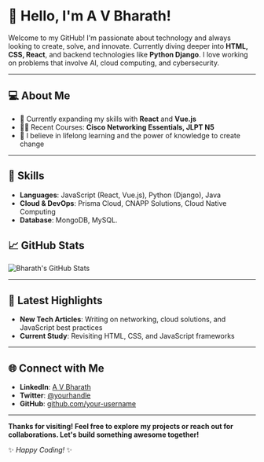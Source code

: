 # 👋 Hello, I'm A V Bharath!


Welcome to my GitHub! I'm passionate about technology and always looking to create, solve, and innovate. Currently diving deeper into **HTML, CSS, React**, and backend technologies like **Python Django**. I love working on problems that involve AI, cloud computing, and cybersecurity.

---

## 💻 About Me
- 🌱 Currently expanding my skills with **React** and **Vue.js**
- 👨‍🎓 Recent Courses: **Cisco Networking Essentials, JLPT N5**
- 🚀 I believe in lifelong learning and the power of knowledge to create change

---

## 🚀 Skills
- **Languages**: JavaScript (React, Vue.js), Python (Django), Java
- **Cloud & DevOps**: Prisma Cloud, CNAPP Solutions, Cloud Native Computing
- **Database**: MongoDB, MySQL.


## 📈 GitHub Stats
![Bharath's GitHub Stats](https://github-readme-stats.vercel.app/api?username=AVBharath10&show_icons=true&theme=radical)

---

## 📝 Latest Highlights
- **New Tech Articles**: Writing on networking, cloud solutions, and JavaScript best practices
- **Current Study**: Revisiting HTML, CSS, and JavaScript frameworks

---

## 🌐 Connect with Me
- **LinkedIn**: [A V Bharath](https://www.linkedin.com/in/your-link)
- **Twitter**: [@yourhandle](https://twitter.com/yourhandle)
- **GitHub**: [github.com/your-username](https://github.com/your-username)

---

**Thanks for visiting! Feel free to explore my projects or reach out for collaborations. Let's build something awesome together!**

✨ *Happy Coding!* ✨

